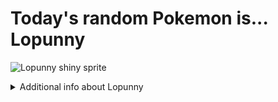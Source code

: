 # Today's random Pokemon is... Lopunny

![Lopunny shiny sprite](https://raw.githubusercontent.com/PokeAPI/sprites/master/sprites/pokemon/shiny/428.png)

<details>
<summary>Additional info about Lopunny</summary>

| srpite type | image |
|------|------|
| back_default | ![Lopunny back_default sprite](https://raw.githubusercontent.com/PokeAPI/sprites/master/sprites/pokemon/back/428.png) |
| back_shiny | ![Lopunny back_shiny sprite](https://raw.githubusercontent.com/PokeAPI/sprites/master/sprites/pokemon/back/shiny/428.png) |
| front_default | ![Lopunny front_default sprite](https://raw.githubusercontent.com/PokeAPI/sprites/master/sprites/pokemon/428.png) | </details>